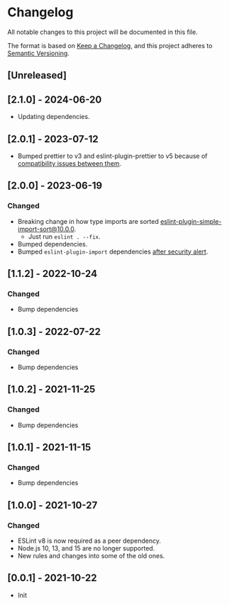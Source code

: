 # Changelog

All notable changes to this project will be documented in this file.

The format is based on [Keep a Changelog](https://keepachangelog.com/en/1.0.0/),
and this project adheres to [Semantic Versioning](https://semver.org/spec/v2.0.0.html).

## [Unreleased]

## [2.1.0] - 2024-06-20

- Updating dependencies.

## [2.0.1] - 2023-07-12

- Bumped prettier to v3 and eslint-plugin-prettier to v5 because of [compatibility issues between them](https://github.com/prettier/eslint-plugin-prettier/issues/562).

## [2.0.0] - 2023-06-19

### Changed

- Breaking change in how type imports are sorted [eslint-plugin-simple-import-sort@10.0.0](https://github.com/lydell/eslint-plugin-simple-import-sort/blob/main/CHANGELOG.md#version-1000-2023-01-27).
  - Just run `eslint . --fix`.
- Bumped dependencies.
- Bumped `eslint-plugin-import` dependencies [after security alert](https://github.com/cabify/eslint-config/security/dependabot/2).

## [1.1.2] - 2022-10-24

### Changed

- Bump dependencies

## [1.0.3] - 2022-07-22

### Changed

- Bump dependencies

## [1.0.2] - 2021-11-25

### Changed

- Bump dependencies

## [1.0.1] - 2021-11-15

### Changed

- Bump dependencies

## [1.0.0] - 2021-10-27

### Changed

- ESLint v8 is now required as a peer dependency.
- Node.js 10, 13, and 15 are no longer supported.
- New rules and changes into some of the old ones.

## [0.0.1] - 2021-10-22

- Init
